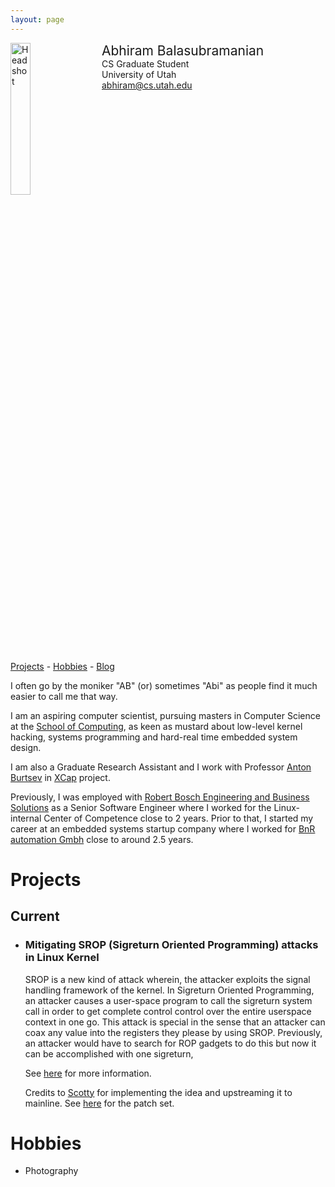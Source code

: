 ```yaml
---
layout: page
---
```


<div style="width: 100%; display: inline-block;">
<img src="{{ site.baseurl }}/public/AB.jpg" alt="Headshot" width="25%" style="float: left;"/>
<div style="float: left; padding-left: 20px;">
<span style="font-size: 150%;">Abhiram Balasubramanian</span><br>
CS Graduate Student<br>
University of Utah<br>
<a href="mailto:abhiram@cs.utah.edu">abhiram@cs.utah.edu</a>
</div>
</div>

<p></p>

[Projects](#projects) -
[Hobbies](#hobbies) -
[Blog](./blog/)

I often go by the moniker "AB" (or) sometimes "Abi" as people find it much easier to call me that way.

I am an aspiring computer scientist, pursuing masters in Computer Science at the [School of Computing](www.cs.utah.edu), as keen as mustard about low-level kernel hacking, systems programming and hard-real time embedded system design.

I am also a Graduate Research Assistant and I work with Professor [Anton Burtsev](https://www.cs.utah.edu/~aburtsev) in [XCap](https://flux.utah.edu/project/xcap) project.

Previously, I was employed with [Robert Bosch Engineering and Business Solutions](http://www.bosch-india-software.com/en/homepage/rbei_homepage.html) as a Senior Software Engineer where I worked for the Linux-internal Center of Competence close to 2 years. Prior to that, I started my career at an embedded systems startup company where I worked for [BnR automation Gmbh](http://www.br-automation.com/en-us/perfection-in-automation/) close to around 2.5 years.
 

# <a name="projects"></a> Projects

## Current

 - ### Mitigating SROP (Sigreturn Oriented Programming) attacks in Linux Kernel 
   SROP is a new kind of attack wherein, the attacker exploits the signal handling framework of the kernel. In Sigreturn Oriented Programming, an attacker causes a user-space program to call the sigreturn system call in order to get complete control control over the entire userspace context in one go. This attack is special in the sense that an attacker can coax any value into the registers they please by using SROP. Previously, an attacker would have to search for ROP gadgets to do this but now it can be accomplished with one sigreturn,

   See [here](http://www.cs.vu.nl/~herbertb/papers/srop_sp14.pdf) for more information.
   
   Credits to [Scotty](http://www.eng.utah.edu/~sbauer/) for implementing the idea and upstreaming it to mainline. See [here](https://lkml.org/lkml/2016/2/6/166) for the patch set.


# <a name="activities"></a> Hobbies

 - Photography
